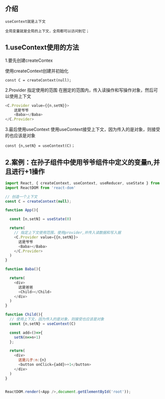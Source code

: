 

## 介绍
```
useContext就是上下文
 
全局变量就是全局的上下文，全局都可以访问到它； 
```
 
## 1.useContext使用的方法
 
1.要先创建createContex
 
使用createContext创建并初始化
```
const C = createContext(null);
```
 
2.Provider 指定使用的范围
在圈定的范围内，传入读操作和写操作对象，然后可以使用上下文
```js
<C.Provider value={{n,setN}}>
	这是爷爷
	<Baba></Baba>
</C.Provider>
```
 
3.最后使用useContext
使用useContext接受上下文，因为传入的是对象，则接受的也应该是对象
```
const {n,setN} = useContext(C)；
```

## 2.案例：在孙子组件中使用爷爷组件中定义的变量n,并且进行+1操作
```js
import React, { createContext, useContext, useReducer, useState } from 'react'
import ReactDOM from 'react-dom'

// 创造一个上下文
const C = createContext(null);

function App(){

  const [n,setN] = useState(0)

  return(
    // 指定上下文使用范围，使用provider,并传入读数据和写入据
    <C.Provider value={{n,setN}}>
      这是爷爷
      <Baba></Baba>
    </C.Provider>
  )
}

function Baba(){

  return(
    <div>
      这是爸爸
      <Child></Child>
    </div>
  )
}

function Child(){
  // 使用上下文，因为传入的是对象，则接受也应该是对象
  const {n,setN} = useContext(C)

  const add=()=>{
    setN(n=>n+1)
  };

  return(
    <div>
      这是儿子:n:{n}
      <button onClick={add}>+1</button>
    </div>
  )
}


ReactDOM.render(<App />,document.getElementById('root'));
```


